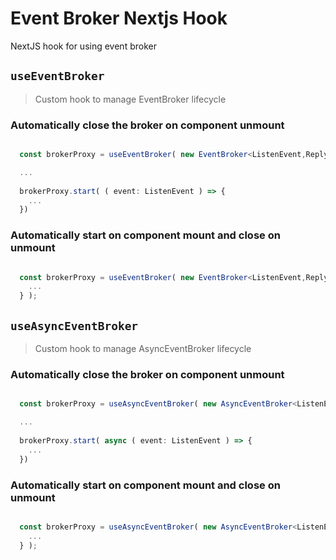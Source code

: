 # Event Broker Nextjs Hook

NextJS hook for using event broker

## `useEventBroker`

> Custom hook to manage EventBroker lifecycle

### Automatically close the broker on component unmount
```typescript 

  const brokerProxy = useEventBroker( new EventBroker<ListenEvent,ReplyEvent>() );

  ...
  
  brokerProxy.start( ( event: ListenEvent ) => { 
    ...
  })

```

### Automatically start on component mount and close on  unmount
```typescript 

  const brokerProxy = useEventBroker( new EventBroker<ListenEvent,ReplyEvent>(), ( event: ListenEvent ) => { 
    ...
  } );
```


## `useAsyncEventBroker`

> Custom hook to manage AsyncEventBroker lifecycle

### Automatically close the broker on component unmount
```typescript 

  const brokerProxy = useAsyncEventBroker( new AsyncEventBroker<ListenEvent,ReplyEvent>() );

  ...
  
  brokerProxy.start( async ( event: ListenEvent ) => { 
    ...
  })

```

### Automatically start on component mount and close on  unmount
```typescript 

  const brokerProxy = useAsyncEventBroker( new AsyncEventBroker<ListenEvent,ReplyEvent>(), async ( event: ListenEvent ) => { 
    ...
  } );
```
